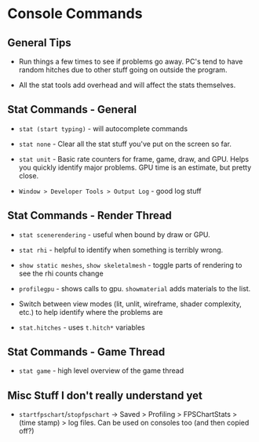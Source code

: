 Console Commands
================

General Tips
------------

- Run things a few times to see if problems go away.  PC's tend to have random hitches due to other stuff going on outside the program.

- All the stat tools add overhead and will affect the stats themselves.

Stat Commands - General
-----------------------

- `stat (start typing)` - will autocomplete commands

- `stat none` - Clear all the stat stuff you've put on the screen so far.

- `stat unit` - Basic rate counters for frame, game, draw, and GPU.  Helps you
  quickly identify major problems.  GPU time is an estimate, but pretty close.

- `Window > Developer Tools > Output Log` - good log stuff


Stat Commands - Render Thread
-----------------------------

- `stat scenerendering` - useful when bound by draw or GPU.

- `stat rhi` - helpful to identify when something is terribly wrong.

- `show static meshes`, `show skeletalmesh` - toggle parts of rendering to see the rhi counts change

- `profilegpu` - shows calls to gpu.  `showmaterial` adds materials to the list.

- Switch between view modes (lit, unlit, wireframe, shader complexity, etc.) to help identify where the problems are

- `stat.hitches` - uses `t.hitch*` variables


Stat Commands - Game Thread
---------------------------

- `stat game` - high level overview of the game thread


Misc Stuff I don't really understand yet
----------------------------------------

- `startfpschart`/`stopfpschart` -> Saved > Profiling > FPSChartStats > (time stamp) > log files.  Can be used on consoles too (and then copied off?)

